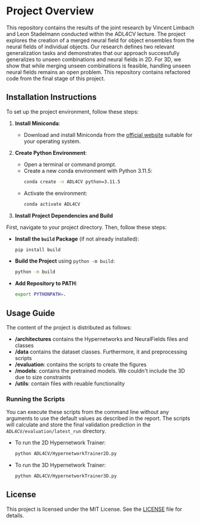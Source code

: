 # Project Overview

This repository contains the results of the joint research by Vincent Limbach and Leon Stadelmann conducted within the ADL4CV lecture. The project explores the creation of a merged neural field for object ensembles from the neural fields of individual objects. Our research defines two relevant generalization tasks and demonstrates that our approach successfully generalizes to unseen combinations and neural fields in 2D. For 3D, we show that while merging unseen combinations is feasible, handling unseen neural fields remains an open problem. This repository contains refactored code from the final stage of this project.

## Installation Instructions

To set up the project environment, follow these steps:

1. **Install Miniconda**:

   - Download and install Miniconda from the [official website](https://docs.conda.io/en/latest/miniconda.html) suitable for your operating system.

2. **Create Python Environment**:

   - Open a terminal or command prompt.
   - Create a new conda environment with Python 3.11.5:
     ```sh
     conda create -n ADL4CV python=3.11.5
     ```
   - Activate the environment:
     ```sh
     conda activate ADL4CV
     ```

3. **Install Project Dependencies and Build**

First, navigate to your project directory. Then, follow these steps:

- **Install the `build` Package** (if not already installed):

  ```sh
  pip install build
  ```

- **Build the Project** using `python -m build`:

  ```sh
  python -m build
  ```

- **Add Repository to PATH**:
  ```sh
  export PYTHONPATH=.
  ```

## Usage Guide

The content of the project is distributed as follows:

- **/architectures** contains the Hypernetworks and NeuralFields files and classes
- **/data** contains the dataset classes. Furthermore, it and preprocessing scripts
- **/evaluation**: contains the scripts to create the figures
- **/models**: contains the pretrained models. We couldn't include the 3D due to size constraints
- **/utils**: contain files with reuable functionality

### Running the Scripts

You can execute these scripts from the command line without any arguments to use the default values as described in the report. The scripts will calculate and store the final validation prediction in the `ADL4CV/evaluation/latest_run` directory.

- To run the 2D Hypernetwork Trainer:

  ```sh
  python ADL4CV/HypernetworkTrainer2D.py
  ```

- To run the 3D Hypernetwork Trainer:
  ```sh
  python ADL4CV/HypernetworkTrainer3D.py
  ```

## License

This project is licensed under the MIT License. See the [LICENSE](LICENSE) file for details.
